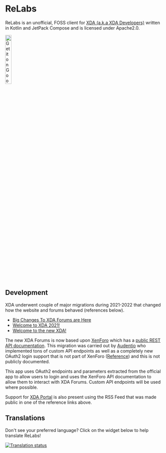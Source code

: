 # ReLabs

ReLabs is an unofficial, FOSS client for [XDA (a.k.a XDA Developers)](https://xdaforums.com/) written in Kotlin
and JetPack Compose and is licensed under Apache2.0.

<a href='https://play.google.com/store/apps/details?id=io.aayush.relabs'><img alt='Get it on Google Play' src='https://play.google.com/intl/en_us/badges/static/images/badges/en_badge_web_generic.png' height="20%" width="20%" /></a>

## Development

XDA underwent couple of major migrations during 2021-2022 that changed how the website and forums behaved (references below).

- [Big Changes To XDA Forums are Here](https://www.xda-developers.com/big-changes-to-xda-forums-are-coming-soon/)
- [Welcome to XDA 2021!](https://xdaforums.com/t/closed-welcome-to-xda-2021.4197018/)
- [Welcome to the new XDA!](https://www.xda-developers.com/welcome-to-the-new-xda/)

The new XDA Forums is now based upon [XenForo](https://xenforo.com/) which has a [public REST API documentation](https://xenforo.com/community/pages/api-endpoints/).
This migration was carried out by [Audentio](https://www.audent.io) who implemented tons of custom API endpoints as well as a completely new
OAuth2 login support that is not part of XenForo ([Reference](https://www.audent.io/case-study/xda/full)) and this is not publicly documented.

This app uses OAuth2 endpoints and parameters extracted from the official app to allow users to login and uses the XenForo API documentation
to allow them to interact with XDA Forums. Custom API endpoints will be used where possible.

Support for [XDA Portal](https://www.xda-developers.com/) is also present using the RSS Feed that was made public in one of the reference links above.

## Translations

Don't see your preferred language? Click on the widget below to help translate ReLabs!

<a href="https://hosted.weblate.org/engage/relabs/">
    <img src="https://hosted.weblate.org/widget/relabs/android/287x66-grey.png" alt="Translation status" />
</a>
